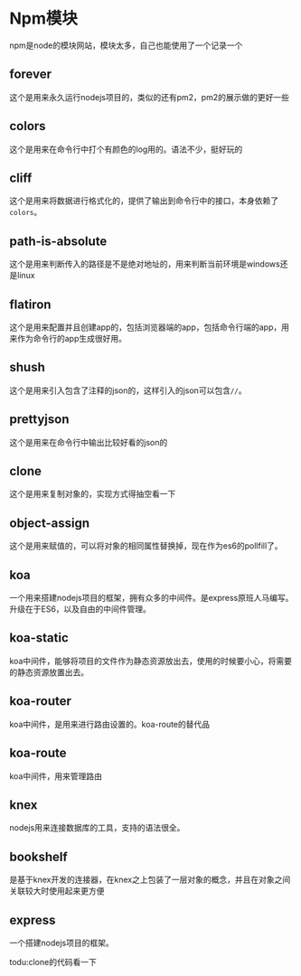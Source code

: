 # Npm模块
npm是node的模块网站，模块太多，自己也能使用了一个记录一个

## forever
这个是用来永久运行nodejs项目的，类似的还有pm2，pm2的展示做的更好一些

## colors
这个是用来在命令行中打个有颜色的log用的。语法不少，挺好玩的

## cliff
这个是用来将数据进行格式化的，提供了输出到命令行中的接口，本身依赖了`colors`。

## path-is-absolute
这个是用来判断传入的路径是不是绝对地址的，用来判断当前环境是windows还是linux

## flatiron
这个是用来配置并且创建app的，包括浏览器端的app，包括命令行端的app，用来作为命令行的app生成很好用。

## shush
这个是用来引入包含了注释的json的，这样引入的json可以包含`//`。

## prettyjson
这个是用来在命令行中输出比较好看的json的

## clone
这个是用来复制对象的，实现方式得抽空看一下

## object-assign
这个是用来赋值的，可以将对象的相同属性替换掉，现在作为es6的pollfill了。

## koa
一个用来搭建nodejs项目的框架，拥有众多的中间件。是express原班人马编写。升级在于ES6，以及自由的中间件管理。

## koa-static
koa中间件，能够将项目的文件作为静态资源放出去，使用的时候要小心，将需要的静态资源放置出去。

## koa-router
koa中间件，是用来进行路由设置的。koa-route的替代品

## koa-route
koa中间件，用来管理路由

## knex
nodejs用来连接数据库的工具，支持的语法很全。

## bookshelf
是基于knex开发的连接器，在knex之上包装了一层对象的概念，并且在对象之间关联较大时使用起来更方便

## express
一个搭建nodejs项目的框架。



todu:clone的代码看一下



